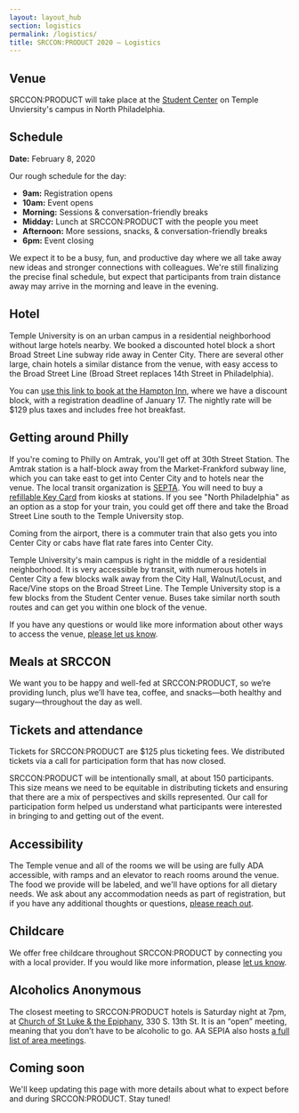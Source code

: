 ```yaml
---
layout: layout_hub
section: logistics
permalink: /logistics/
title: SRCCON:PRODUCT 2020 — Logistics
---
```


## Venue

SRCCON:PRODUCT will take place at the [Student Center](https://goo.gl/maps/AvYSqhRTMs4C14nR8) on Temple Unviersity's campus in North Philadelphia.

## Schedule

**Date:** February 8, 2020

Our rough schedule for the day:

* **9am:** Registration opens
* **10am:** Event opens
* **Morning:** Sessions & conversation-friendly breaks
* **Midday:** Lunch at SRCCON:PRODUCT with the people you meet
* **Afternoon:** More sessions, snacks, & conversation-friendly breaks
* **6pm:** Event closing

We expect it to be a busy, fun, and productive day where we all take away new ideas and stronger connections with colleagues. We're still finalizing the precise final schedule, but expect that participants from train distance away may arrive in the morning and leave in the evening.

## Hotel

Temple University is on an urban campus in a residential neighborhood without large hotels nearby. We booked a discounted hotel block a short Broad Street Line subway ride away in Center City. There are several other large, chain hotels a similar distance from the venue, with easy access to the Broad Street Line (Broad Street replaces 14th Street in Philadelphia).

You can [use this link to book at the Hampton Inn](https://secure3.hilton.com/en_US/hp/reservation/book.htm?inputModule=HOTEL&ctyhocn=PHLCVHX&spec_plan=CHHSRC&arrival=20200207&departure=20200210&cid=OM,WW,HILTONLINK,EN,DirectLink&fromId=HILTONLINKDIRECT), where we have a discount block, with a registration deadline of January 17. The nightly rate will be $129 plus taxes and includes free hot breakfast. 

## Getting around Philly

If you're coming to Philly on Amtrak, you'll get off at 30th Street Station. The Amtrak station is a half-block away from the Market-Frankford subway line, which you can take east to get into Center City and to hotels near the venue. The local transit organization is [SEPTA](http://septa.org/). You will need to buy a [refillable Key Card](http://www.septa.org/fares/pass/key.html) from kiosks at stations. If you see "North Philadelphia" as an option as a stop for your train, you could get off there and take the Broad Street Line south to the Temple University stop.

Coming from the airport, there is a commuter train that also gets you into Center City or cabs have flat rate fares into Center City.

Temple University's main campus is right in the middle of a residential neighborhood. It is very accessible by transit, with numerous hotels in Center City a few blocks walk away from the City Hall, Walnut/Locust, and Race/Vine stops on the Broad Street Line. The Temple University stop is a few blocks from the Student Center venue. Buses take similar north south routes and can get you within one block of the venue.

If you have any questions or would like more information about other ways to access the venue, [please let us know](mailto:srccon@opennews.org).

## Meals at SRCCON

We want you to be happy and well-fed at SRCCON:PRODUCT, so we’re providing lunch, plus we’ll have tea, coffee, and snacks—both healthy and sugary—throughout the day as well. 

## Tickets and attendance

Tickets for SRCCON:PRODUCT are $125 plus ticketing fees. We distributed tickets via a call for participation form that has now closed.

SRCCON:PRODUCT will be intentionally small, at about 150 participants. This size means we need to be equitable in distributing tickets and ensuring that there are a mix of perspectives and skills represented. Our call for participation form helped us understand what participants were interested in bringing to and getting out of the event.

## Accessibility

The Temple venue and all of the rooms we will be using are fully ADA accessible, with ramps and an elevator to reach rooms around the venue. The food we provide will be labeled, and we'll have options for all dietary needs. We ask about any accommodation needs as part of registration, but if you have any additional thoughts or questions, [please reach out](mailto:srccon@opennews.org).

## Childcare

We offer free childcare throughout SRCCON:PRODUCT by connecting you with a local provider. If you would like more information, please [let us know](mailto:srccon@opennews.org).

## Alcoholics Anonymous

The closest meeting to SRCCON:PRODUCT hotels is Saturday night at 7pm, at [Church of St Luke & the Epiphany](https://www.aasepia.org/?meeting=meeting-330-s-13th-st-philadelphia-pa-19107-usa-6-190000), 330 S. 13th St. It is an “open” meeting, meaning that you don’t have to be alcoholic to go. AA SEPIA also hosts [a full list of area meetings](http://www.aasepia.org/meetings/).

## Coming soon

We'll keep updating this page with more details about what to expect before and during SRCCON:PRODUCT. Stay tuned!
